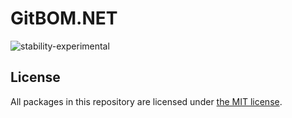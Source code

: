 ﻿# GitBOM.NET

![stability-experimental](https://img.shields.io/badge/stability-experimental-orange.svg?style=for-the-badge)

## License

All packages in this repository are licensed under [the MIT license](https://opensource.org/licenses/MIT).
